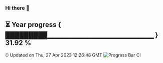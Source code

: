 ### Hi there 👋
⏳ Year progress { █████████▁▁▁▁▁▁▁▁▁▁▁▁▁▁▁▁▁▁▁▁▁ } 31.92 %
---
⏰ Updated on Thu, 27 Apr 2023 12:26:48 GMT
![Progress Bar CI](https://github.com/liununu/liununu/workflows/Progress%20Bar%20CI/badge.svg)
